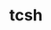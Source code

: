 ---
title: "tcsh"
layout: cache
categories: [package, v0.18.1]
meta: {"versions": ["6.24.00"], "compilers": ["gcc@=7.3.1"], "oss": ["amzn2"], "platforms": ["linux"], "targets": ["aarch64", "graviton2", "x86_64_v3", "x86_64_v4"], "stacks": ["aws-isc", "aws-isc-aarch64", "root"], "num_specs": 4, "num_specs_by_stack": {"root": 4, "aws-isc-aarch64": 2, "aws-isc": 2}}
spec_details: [{"hash": "u6cipl5xsptxogm4ejr3udgqd7mfdwx6", "compiler": "gcc@=7.3.1", "versions": ["6.24.00"], "os": "amzn2", "platform": "linux", "target": "aarch64", "variants": ["patches=3a4e60f"], "stacks": ["root", "aws-isc-aarch64"], "size": "-", "tarball": "https://binaries.spack.io/releases/v0.18.1/build_cache/linux-amzn2-aarch64/gcc-7.3.1/tcsh-6.24.00/linux-amzn2-aarch64-gcc-7.3.1-tcsh-6.24.00-u6cipl5xsptxogm4ejr3udgqd7mfdwx6.spack"}, {"hash": "xwyid5vcofw74jfp4c7p3zugjbmh3p73", "compiler": "gcc@=7.3.1", "versions": ["6.24.00"], "os": "amzn2", "platform": "linux", "target": "graviton2", "variants": ["patches=3a4e60f"], "stacks": ["root", "aws-isc-aarch64"], "size": "-", "tarball": "https://binaries.spack.io/releases/v0.18.1/build_cache/linux-amzn2-graviton2/gcc-7.3.1/tcsh-6.24.00/linux-amzn2-graviton2-gcc-7.3.1-tcsh-6.24.00-xwyid5vcofw74jfp4c7p3zugjbmh3p73.spack"}, {"hash": "gcpf4jxv66fu3q6vjgjdfhe2hlujagu7", "compiler": "gcc@=7.3.1", "versions": ["6.24.00"], "os": "amzn2", "platform": "linux", "target": "x86_64_v4", "variants": ["patches=3a4e60f"], "stacks": ["root", "aws-isc"], "size": "-", "tarball": "https://binaries.spack.io/releases/v0.18.1/build_cache/linux-amzn2-x86_64_v4/gcc-7.3.1/tcsh-6.24.00/linux-amzn2-x86_64_v4-gcc-7.3.1-tcsh-6.24.00-gcpf4jxv66fu3q6vjgjdfhe2hlujagu7.spack"}, {"hash": "axsau4syg3hvt66fncn5umtrh6iyun24", "compiler": "gcc@=7.3.1", "versions": ["6.24.00"], "os": "amzn2", "platform": "linux", "target": "x86_64_v3", "variants": ["patches=3a4e60f"], "stacks": ["root", "aws-isc"], "size": "-", "tarball": "https://binaries.spack.io/releases/v0.18.1/build_cache/linux-amzn2-x86_64_v3/gcc-7.3.1/tcsh-6.24.00/linux-amzn2-x86_64_v3-gcc-7.3.1-tcsh-6.24.00-axsau4syg3hvt66fncn5umtrh6iyun24.spack"}]
---